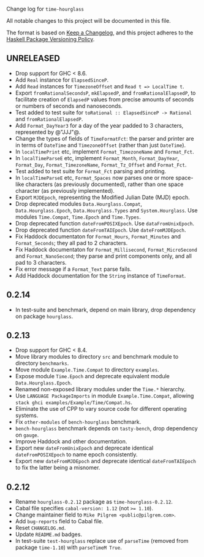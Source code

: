 Change log for `time-hourglass`

All notable changes to this project will be documented in this file.

The format is based on [Keep a Changelog](https://keepachangelog.com/en/1.0.0/),
and this project adheres to the
[Haskell Package Versioning Policy](https://pvp.haskell.org/).

## UNRELEASED

* Drop support for GHC < 8.6.
* Add `Real` instance for `ElapsedSinceP`.
* Add `Read` instances for `TimezoneOffset` and `Read t => LocalTime t`.
* Export `fromRationalSecondsP`, `mkElapsedP`, and `fromRationalElapsedP`, to
  facilitate creation of `ElapsedP` values from precise amounts of seconds or
  numbers of seconds and nanoseconds.
* Test added to test suite for `toRational :: ElapsedSinceP -> Rational` and
  `fromRationalElapsedP`.
* Add `Format_DayYear3` for a day of the year padded to 3 characters,
  represented by @"JJJ"@.
* Change the types of fields of `TimeFormatFct`: the parser and printer are in
  terms of `DateTime` and `TimezoneOffset` (rather than just `DateTime`).
* In `localTimePrint` etc, implement `Format_TimezoneName` and `Format_Fct`.
* In `localTimeParseE` etc, implement `Format_Month`, `Format_DayYear`,
  `Format_Day`, `Format_TimezoneName`, `Format_Tz_Offset` and `Format_Fct`.
* Test added to test suite for `Format_Fct` parsing and printing.
* In `localTimeParseE` etc, `Format_Spaces` now parses one or more space-like
  characters (as previously documented), rather than one space character (as
  previously implemented).
* Export `MJDEpoch`, representing the Modified Julian Date (MJD) epoch.
* Drop deprecated modules `Data.Hourglass.Compat`, `Data.Hourglass.Epoch`,
  `Data.Hourglass.Types` and `System.Hourglass`. Use modules `Time.Compat`,
  `Time.Epoch` and `Time.Types`.
* Drop deprecated function `dateFromPOSIXEpoch`. Use `dataFromUnixEpoch`.
* Drop deprecated function `dateFromTAIEpoch`. Use `dateFromMJDEpoch`.
* Fix Haddock documentaton for `Format_Hours`, `Format_Minutes` and
  `Format_Seconds`; they all pad to 2 characters.
* Fix Haddock documentaton for `Format_Millisecond`, `Format_MicroSecond` and
  `Format_NanoSecond`; they parse and print components only, and all pad to 3
  characters.
* Fix error message if a `Format_Text` parse fails.
* Add Haddock documentation for the `String` instance of `TimeFormat`.

## 0.2.14

* In test-suite and benchmark, depend on main library, drop dependency on
  package `hourglass`.

## 0.2.13

* Drop support for GHC < 8.4.
* Move library modules to directory `src` and benchmark module to directory
  `benchmarks`.
* Move module `Example.Time.Compat` to directory `examples`.
* Expose module `Time.Epoch` and deprecate equivalent module
  `Data.Hourglass.Epoch`.
* Renamed non-exposed library modules under the `Time.*` hierarchy.
* Use `LANGUAGE PackageImports` in module `Example.Time.Compat`, allowing
  `stack ghci examples/Example/Time/Compat.hs`.
* Eliminate the use of CPP to vary source code for different operating systems.
* Fix `other-modules` of `bench-hourglass` benchmark.
* `bench-hourglass` benchmark depends on `tasty-bench`, drop dependency on
  `gauge`.
* Improve Haddock and other documentation.
* Export new `dateFromUnixEpoch` and deprecate identical `dateFromPOSIXEpoch` to
  name epoch consistently.
* Export new `dateFromMJDEpoch` and deprecate identical `dateFromTAIEpoch` to
  fix the latter being a misnomer.

## 0.2.12

* Rename `hourglass-0.2.12` package as `time-hourglass-0.2.12`.
* Cabal file specifies `cabal-version: 1.12` (not `>= 1.10`).
* Change maintainer field to `Mike Pilgrem <public@pilgrem.com>`.
* Add `bug-reports` field to Cabal file.
* Reset `CHANGELOG.md`.
* Update `README.md` badges.
* In test-suite `test-hourglass` replace use of `parseTime` (removed from
  package `time-1.10`) with `parseTimeM True`.
